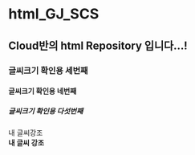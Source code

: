 # html_GJ_SCS
## Cloud반의 html Repository 입니다...!
### 글씨크기 확인용 세번째
#### 글씨크기 확인용 네번째
##### 글씨크기 확인용 다섯번째

내 글씨강조  
**내 글씨 강조**
